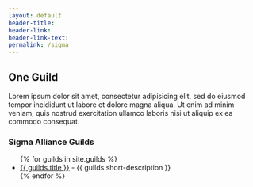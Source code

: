 ```yaml
---
layout: default
header-title: 
header-link: 
header-link-text: 
permalink: /sigma
---
```


## One Guild

Lorem ipsum dolor sit amet, consectetur adipisicing elit, sed do eiusmod tempor incididunt ut labore et dolore magna aliqua. Ut enim ad minim veniam, quis nostrud exercitation ullamco laboris nisi ut aliquip ex ea commodo consequat. 

### Sigma Alliance Guilds

<ul>
{% for guilds in site.guilds  %}
      <li>
        <a href="{{ guilds.url }}">{{ guilds.title }}</a> - {{ guilds.short-description }}
        <!-- <p>{{ guilds.intro_paragraph }}</p> -->
      </li>
{% endfor %}
</ul>